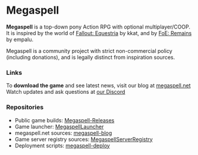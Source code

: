 # Megaspell

**Megaspell** is a top-down pony Action RPG with optional multiplayer/COOP.  
It is inspired by the world of [Fallout: Equestria](https://www.fimfiction.net/story/119190/fallout-equestria) by kkat, and by [FoE: Remains](https://foe-remains.gitlab.io/main_en.html) by empalu.

Megaspell is a community project with strict non-commercial policy (including donations), and is legally distinct from inspiration sources.

### Links
To **download the game** and see latest news, visit our blog at [megaspell.net](https://megaspell.net)  
Watch updates and ask questions at [our Discord](https://discord.gg/XfXPfz75Rv)  

### Repositories
- Public game builds: [Megaspell-Releases](https://github.com/Megaspell/Megaspell-Releases)
- Game launcher: [MegaspellLauncher](https://github.com/Megaspell/MegaspellLauncher)
- megaspell.net sources: [megaspell-blog](https://github.com/Megaspell/megaspell-blog)
- Game server registry sources: [MegaspellServerRegistry](https://github.com/Megaspell/MegaspellServerRegistry)
- Deployment scripts: [megaspell-deploy](https://github.com/Megaspell/megaspell-deploy)
